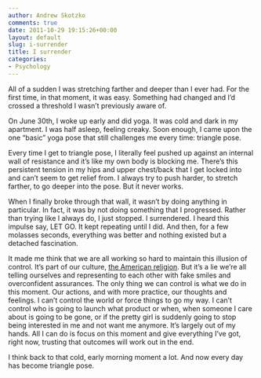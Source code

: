 ```yaml
---
author: Andrew Skotzko
comments: true
date: 2011-10-29 19:15:26+00:00
layout: default
slug: i-surrender
title: I surrender
categories:
- Psychology
---
```

All of a sudden I was stretching farther and deeper than I ever had. For the first time, in that moment, it was easy. Something had changed and I’d crossed a threshold I wasn’t previously aware of.

On June 30th, I woke up early and did yoga. It was cold and dark in my apartment. I was half asleep, feeling creaky. Soon enough, I came upon the one “basic” yoga pose that still challenges me every time: triangle pose.

Every time I get to triangle pose, I literally feel pushed up against an internal wall of resistance and it’s like my own body is blocking me. There’s this persistent tension in my hips and upper chest/back that I get locked into and can’t seem to get relief from. I always try to push harder, to stretch farther, to go deeper into the pose. But it never works.

When I finally broke through that wall, it wasn’t by doing anything in particular. In fact, it was by not doing something that I progressed. Rather than trying like I always do, I just stopped. I surrendered. I heard this impulse say, LET GO. It kept repeating until I did. And then, for a few molasses seconds, everything was better and nothing existed but a detached fascination.

It made me think that we are all working so hard to maintain this illusion of control. It’s part of our culture, [the American religion](http://www.jamesaltucher.com/2011/08/the-10-commandments-of-the-american-religion/). But it’s a lie we’re all telling ourselves and representing to each other with fake smiles and overconfident assurances. The only thing we can control is what we do in this moment. Our actions, and with more practice, our thoughts and feelings. I can’t control the world or force things to go my way. I can’t control who is going to launch what product or when, when someone I care about is going to be gone, or if the pretty girl is suddenly going to stop being interested in me and not want me anymore. It’s largely out of my hands. All I can do is focus on this moment and give everything I’ve got, right now, trusting that outcomes will work out in the end.

I think back to that cold, early morning moment a lot. And now every day has become triangle pose.
